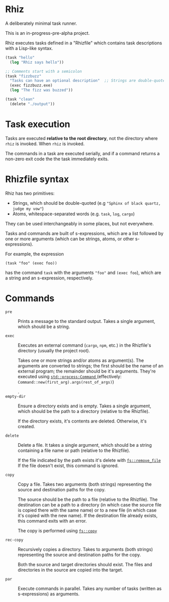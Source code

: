 # Rhiz

A deliberately minimal task runner.

This is an in-progress-pre-alpha project.

Rhiz executes tasks defined in a "Rhizfile" which contains task descriptions
with a Lisp-like syntax.

```scheme
(task "hello"
  (log "Rhiz says hello"))

;; Comments start with a semicolon
(task "fizzbuzz"
  "Tasks can have an optional description"  ;; Strings are double-quoted.
  (exec fizzbuzz.exe)
  (log "The fizz was buzzed"))

(task "clean"
  (delete "./output"))
```


# Task execution

Tasks are executed **relative to the root directory**, not the directory where
`rhiz` is invoked. When `rhiz` is invoked.

The commands in a task are executed serially, and if a command returns a
non-zero exit code the the task immediately exits.


# Rhizfile syntax

Rhiz has two primitives:

* Strings, which should be double-quoted (e.g `"Sphinx of black quartz, judge my vow"`)
* Atoms, whitespace-separated words (e.g. `task`, `log`, `cargo`)

They can be used interchangeably in some places, but not everywhere.

Tasks and commands are built of s-expressions, which are a list
followed by one or more arguments (which can be strings, atoms, or other s-expressions).

For example, the expression

```
(task "foo" (exec foo))
```
has the command `task` with the arguments `"foo"` and `(exec foo`), which are a
string and an s-expression, respectively.


# Commands

<dl>
<dt><code>pre</code></dt>
<dd>
  <p>Prints a message to the standard output. Takes a single argument, 
  which should be a string.</p>
</dd>

<dt><code>exec</code></dt>
<dd>
  <p>
    Executes an external command (<code>cargo</code>, <code>npm</code>, etc.) in the Rhizfile's directory
    (usually the project root).
  </p>
  <p>
    Takes one or more strings and/or atoms as argument(s). The arguments are
    converted to strings; the first should be the name of an external program;
    the remainder should be it's arguments. They're executed using
    <a 
    href="https://doc.rust-lang.org/std/process/struct.Command.html">
      <code>std::process:Command</code>
    </a>
    (effectively: <code>Command::new(first_arg).args(rest_of_args)</code>)
  </p>.
</dd>

<dt><code>empty-dir</code></dt>
<dd>
  <p>
    Ensure a directory exists and is empty. Takes a single argument, which should be the
    path to a directory (relative to the Rhizfile).
  </p>
  <p>
    If the directory exists, it's contents are deleted. Otherwise, it's created.
  </p>
</dd>

<dt><code>delete</code></dt>
<dd>
  <p>
    Delete a file. It takes a single argument, which should be
    a string containing a file name or path (relative to the Rhizfile).
  </p>
  <p>
    If the file indicated by the path exists it's delete with
    <a
      href="https://doc.rust-lang.org/std/fs/fn.remove_file.html">
      <code>fs::remove_file</code>
    </a>
    If the file doesn't exist, this command is ignored.
  </p>
</dt>

<dt><code>copy</code></dt>
<dd>
  <p>
    Copy a file. Takes two arguments (both strings) representing the
    source and destination paths for the copy.
  </p>
  <p>
    The source should be the path to a file (relative to the Rhizfile).
    The destination can be a path to a directory (in which case the source file
    is copied there with the same name) or to a new file (in which case it's 
    copied with the new name). If the destination file already exists, this
    command exits with an error.
  </p>
  <p>
    The copy is performed using 
    <a 
      href="https://doc.rust-lang.org/std/fs/fn.copy.html">
      <code>fs::copy</code>
    </a>
  </p>
</dd>

<dt><code>rec-copy</code></dt>
<dd>
  <p>
    Recursively copies a directory. Takes to arguments (both strings) representing the
    source and destination paths for the copy.
  </p>
  <p>
    Both the source and target directories should exist. The files and directories in the
    source are copied into the target.
  </p>
</dd>

<dt><code>par</code></dt>
<dd>
  <p>Execute commands in parallel. Takes any number of tasks (written as s-expressions) as arguments.</p>
</dd>


<!-- TODO(nknight): examples of each command type -->

